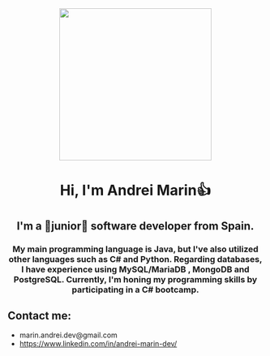 <div id="header" align="center">
    <img src ="https://media.giphy.com/media/11kEuHSQAXXiGQ/giphy.gif" width ="300" />
    <h1 align = "center"> Hi, I'm Andrei Marin👍</h1>
    <h2 align = "center"> I'm a 🌱junior🌱 software developer from Spain.</h2>
    <h3 align = "center"> My main programming language is Java, but I've also utilized other languages such as C# and Python. Regarding databases, I have experience using MySQL/MariaDB , MongoDB and PostgreSQL. Currently, I'm honing my programming skills by participating in a C# bootcamp.</h3>
</div>
   
<div id="contact" align="left"">
  <h2>Contact me:</h2>
  <ul>
    <li>marin.andrei.dev@gmail.com</li>
    <li><a href="https://www.linkedin.com/in/andrei-marin-dev/">https://www.linkedin.com/in/andrei-marin-dev/</a></li>
  </ul>
</div>



<!--
**SomWoter/SomWoter** is a ✨ _special_ ✨ repository because its `README.md` (this file) appears on your GitHub profile.

Here are some ideas to get you started:

- 🔭 I’m currently working on ...
- 🌱 I’m currently learning ...
- 👯 I’m looking to collaborate on ...
- 🤔 I’m looking for help with ...
- 💬 Ask me about ...
- 📫 How to reach me: ...
- 😄 Pronouns: ...
- ⚡ Fun fact: ...
-->
